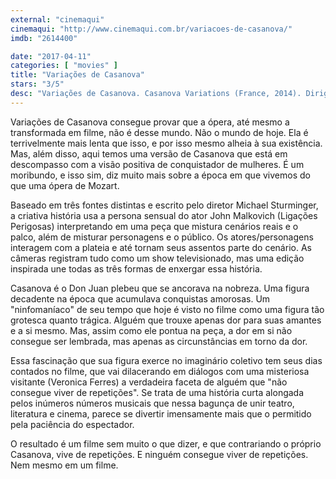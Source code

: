 ```yaml
---
external: "cinemaqui"
cinemaqui: "http://www.cinemaqui.com.br/variacoes-de-casanova/"
imdb: "2614400"

date: "2017-04-11"
categories: [ "movies" ]
title: "Variações de Casanova"
stars: "3/5"
desc: "Variações de Casanova. Casanova Variations (France, 2014). Dirigido por Michael Sturminger. Escrito por Michael Sturminger, Markus Schleinzer. Com John Malkovich (Giacomo), Veronica Ferres (Elisa), Florian Boesch (Giacomo II), Miah Persson (Elisa II), Lola Naymark (Cecile), Kerstin Avemo (Leonilda), Tracy Ann Oberman (Jessica), Maria João Bastos (Lady Doctor), Kate Lindsey (Belline). Crítica escrita para o site CinemAqui."
---
```

Variações de Casanova consegue provar que a ópera, até mesmo a transformada em filme, não é desse mundo. Não o mundo de hoje. Ela é terrivelmente mais lenta que isso, e por isso mesmo alheia à sua existência. Mas, além disso, aqui temos uma versão de Casanova que está em descompasso com a visão positiva de conquistador de mulheres. É um moribundo, e isso sim, diz muito mais sobre a época em que vivemos do que uma ópera de Mozart.

Baseado em três fontes distintas e escrito pelo diretor Michael Sturminger, a criativa história usa a persona sensual do ator John Malkovich (Ligações Perigosas) interpretando em uma peça que mistura cenários reais e o palco, além de misturar personagens e o público. Os atores/personagens interagem com a plateia e até tornam seus assentos parte do cenário. As câmeras registram tudo como um show televisionado, mas uma edição inspirada une todas as três formas de enxergar essa história.

Casanova é o Don Juan plebeu que se ancorava na nobreza. Uma figura decadente na época que acumulava conquistas amorosas. Um "ninfomaníaco" de seu tempo que hoje é visto no filme como uma figura tão grotesca quanto trágica. Alguém que trouxe apenas dor para suas amantes e a si mesmo. Mas, assim como ele pontua na peça, a dor em si não consegue ser lembrada, mas apenas as circunstâncias em torno da dor.

Essa fascinação que sua figura exerce no imaginário coletivo tem seus dias contados no filme, que vai dilacerando em diálogos com uma misteriosa visitante (Veronica Ferres) a verdadeira faceta de alguém que "não consegue viver de repetições". Se trata de uma história curta alongada pelos inúmeros números musicais que nessa bagunça de unir teatro, literatura e cinema, parece se divertir imensamente mais que o permitido pela paciência do espectador.

O resultado é um filme sem muito o que dizer, e que contrariando o próprio Casanova, vive de repetições. E ninguém consegue viver de repetições. Nem mesmo em um filme.
